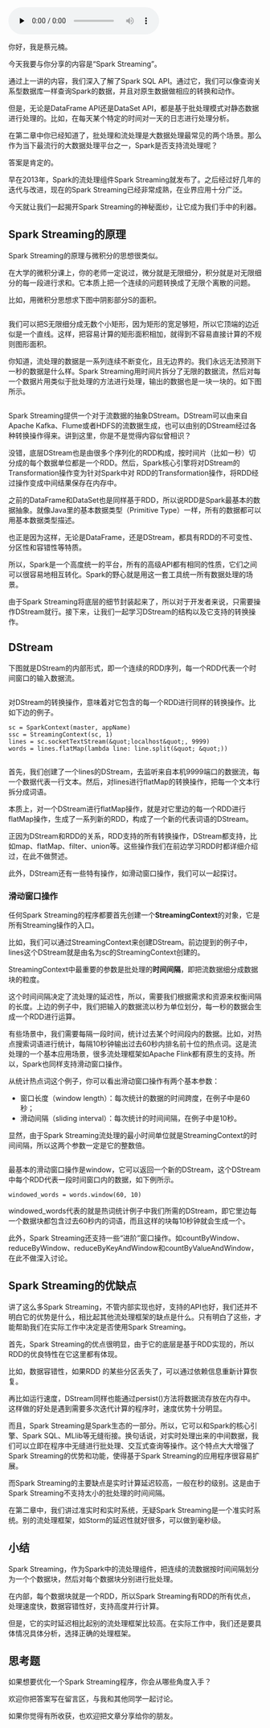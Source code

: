 <audio id="audio" title="16 | Spark Streaming：Spark的实时流计算API" controls="" preload="none"><source id="mp3" src="https://static001.geekbang.org/resource/audio/ad/bd/ad03ca21670e43c66a1f2808c29dfdbd.mp3"></audio>

你好，我是蔡元楠。

今天我要与你分享的内容是“Spark Streaming”。

通过上一讲的内容，我们深入了解了Spark SQL API。通过它，我们可以像查询关系型数据库一样查询Spark的数据，并且对原生数据做相应的转换和动作。

但是，无论是DataFrame API还是DataSet API，都是基于批处理模式对静态数据进行处理的。比如，在每天某个特定的时间对一天的日志进行处理分析。

在第二章中你已经知道了，批处理和流处理是大数据处理最常见的两个场景。那么作为当下最流行的大数据处理平台之一，Spark是否支持流处理呢？

答案是肯定的。

早在2013年，Spark的流处理组件Spark Streaming就发布了。之后经过好几年的迭代与改进，现在的Spark Streaming已经非常成熟，在业界应用十分广泛。

今天就让我们一起揭开Spark Streaming的神秘面纱，让它成为我们手中的利器。

## Spark Streaming的原理

Spark Streaming的原理与微积分的思想很类似。

在大学的微积分课上，你的老师一定说过，微分就是无限细分，积分就是对无限细分的每一段进行求和。它本质上把一个连续的问题转换成了无限个离散的问题。

比如，用微积分思想求下图中阴影部分S的面积。

<img src="https://static001.geekbang.org/resource/image/1c/eb/1cef18cc51ef652c90d05c170c04e7eb.png" alt="">

我们可以把S无限细分成无数个小矩形，因为矩形的宽足够短，所以它顶端的边近似是一个直线。这样，把容易计算的矩形面积相加，就得到不容易直接计算的不规则图形面积。

你知道，流处理的数据是一系列连续不断变化，且无边界的。我们永远无法预测下一秒的数据是什么样。Spark Streaming用时间片拆分了无限的数据流，然后对每一个数据片用类似于批处理的方法进行处理，输出的数据也是一块一块的。如下图所示。

<img src="https://static001.geekbang.org/resource/image/2e/a2/2e5d3fdbe0bb09a7f2cf219df1d41ca2.png" alt="">

Spark Streaming提供一个对于流数据的抽象DStream。DStream可以由来自Apache Kafka、Flume或者HDFS的流数据生成，也可以由别的DStream经过各种转换操作得来。讲到这里，你是不是觉得内容似曾相识？

没错，底层DStream也是由很多个序列化的RDD构成，按时间片（比如一秒）切分成的每个数据单位都是一个RDD。然后，Spark核心引擎将对DStream的Transformation操作变为针对Spark中对 RDD的Transformation操作，将RDD经过操作变成中间结果保存在内存中。

之前的DataFrame和DataSet也是同样基于RDD，所以说RDD是Spark最基本的数据抽象。就像Java里的基本数据类型（Primitive Type）一样，所有的数据都可以用基本数据类型描述。

也正是因为这样，无论是DataFrame，还是DStream，都具有RDD的不可变性、分区性和容错性等特质。

所以，Spark是一个高度统一的平台，所有的高级API都有相同的性质，它们之间可以很容易地相互转化。Spark的野心就是用这一套工具统一所有数据处理的场景。

由于Spark Streaming将底层的细节封装起来了，所以对于开发者来说，只需要操作DStream就行。接下来，让我们一起学习DStream的结构以及它支持的转换操作。

## DStream

下图就是DStream的内部形式，即一个连续的RDD序列，每一个RDD代表一个时间窗口的输入数据流。

<img src="https://static001.geekbang.org/resource/image/66/ac/66b4562bcbd4772160f0f5766b59b5ac.png" alt="">

对DStream的转换操作，意味着对它包含的每一个RDD进行同样的转换操作。比如下边的例子。

```
sc = SparkContext(master, appName)
ssc = StreamingContext(sc, 1)
lines = sc.socketTextStream(&quot;localhost&quot;, 9999)
words = lines.flatMap(lambda line: line.split(&quot; &quot;))

```

<img src="https://static001.geekbang.org/resource/image/72/b4/72d05c02bf547f5c993fb0b3349343b4.png" alt="">

首先，我们创建了一个lines的DStream，去监听来自本机9999端口的数据流，每一个数据代表一行文本。然后，对lines进行flatMap的转换操作，把每一个文本行拆分成词语。

本质上，对一个DStream进行flatMap操作，就是对它里边的每一个RDD进行flatMap操作，生成了一系列新的RDD，构成了一个新的代表词语的DStream。

正因为DStream和RDD的关系，RDD支持的所有转换操作，DStream都支持，比如map、flatMap、filter、union等。这些操作我们在前边学习RDD时都详细介绍过，在此不做赘述。

此外，DStream还有一些特有操作，如滑动窗口操作，我们可以一起探讨。

### 滑动窗口操作

任何Spark Streaming的程序都要首先创建一个**StreamingContext**的对象，它是所有Streaming操作的入口。

比如，我们可以通过StreamingContext来创建DStream。前边提到的例子中，lines这个DStream就是由名为sc的StreamingContext创建的。

StreamingContext中最重要的参数是批处理的**时间间隔**，即把流数据细分成数据块的粒度。

这个时间间隔决定了流处理的延迟性，所以，需要我们根据需求和资源来权衡间隔的长度。上边的例子中，我们把输入的数据流以秒为单位划分，每一秒的数据会生成一个RDD进行运算。

有些场景中，我们需要每隔一段时间，统计过去某个时间段内的数据。比如，对热点搜索词语进行统计，每隔10秒钟输出过去60秒内排名前十位的热点词。这是流处理的一个基本应用场景，很多流处理框架如Apache Flink都有原生的支持。所以，Spark也同样支持滑动窗口操作。

从统计热点词这个例子，你可以看出滑动窗口操作有两个基本参数：

- 窗口长度（window length）：每次统计的数据的时间跨度，在例子中是60秒；
- 滑动间隔（sliding interval）：每次统计的时间间隔，在例子中是10秒。

显然，由于Spark Streaming流处理的最小时间单位就是StreamingContext的时间间隔，所以这两个参数一定是它的整数倍。

<img src="https://static001.geekbang.org/resource/image/93/e3/933bd108299c65a3eb00329f345119e3.png" alt="">

最基本的滑动窗口操作是window，它可以返回一个新的DStream，这个DStream中每个RDD代表一段时间窗口内的数据，如下例所示。

```
windowed_words = words.window(60, 10)

```

windowed_words代表的就是热词统计例子中我们所需的DStream，即它里边每一个数据块都包含过去60秒内的词语，而且这样的块每10秒钟就会生成一个。

此外，Spark Streaming还支持一些“进阶”窗口操作。如countByWindow、reduceByWindow、reduceByKeyAndWindow和countByValueAndWindow，在此不做深入讨论。

## Spark Streaming的优缺点

讲了这么多Spark Streaming，不管内部实现也好，支持的API也好，我们还并不明白它的优势是什么，相比起其他流处理框架的缺点是什么。只有明白了这些，才能帮助我们在实际工作中决定是否使用Spark Streaming。

首先，Spark Streaming的优点很明显，由于它的底层是基于RDD实现的，所以RDD的优良特性在它这里都有体现。

比如，数据容错性，如果RDD 的某些分区丢失了，可以通过依赖信息重新计算恢复。

再比如运行速度，DStream同样也能通过persist()方法将数据流存放在内存中。这样做的好处是遇到需要多次迭代计算的程序时，速度优势十分明显。

而且，Spark Streaming是Spark生态的一部分。所以，它可以和Spark的核心引擎、Spark SQL、MLlib等无缝衔接。换句话说，对实时处理出来的中间数据，我们可以立即在程序中无缝进行批处理、交互式查询等操作。这个特点大大增强了Spark Streaming的优势和功能，使得基于Spark Streaming的应用程序很容易扩展。

而Spark Streaming的主要缺点是实时计算延迟较高，一般在秒的级别。这是由于Spark Streaming不支持太小的批处理的时间间隔。

在第二章中，我们讲过准实时和实时系统，无疑Spark Streaming是一个准实时系统。别的流处理框架，如Storm的延迟性就好很多，可以做到毫秒级。

## 小结

Spark Streaming，作为Spark中的流处理组件，把连续的流数据按时间间隔划分为一个个数据块，然后对每个数据块分别进行批处理。

在内部，每个数据块就是一个RDD，所以Spark Streaming有RDD的所有优点，处理速度快，数据容错性好，支持高度并行计算。

但是，它的实时延迟相比起别的流处理框架比较高。在实际工作中，我们还是要具体情况具体分析，选择正确的处理框架。

## 思考题

如果想要优化一个Spark Streaming程序，你会从哪些角度入手？

欢迎你把答案写在留言区，与我和其他同学一起讨论。

如果你觉得有所收获，也欢迎把文章分享给你的朋友。


